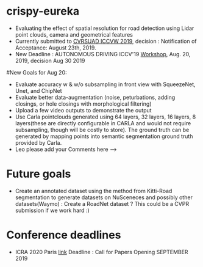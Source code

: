 # crispy-eureka
* Evaluating the effect of spatial resolution for road detection using Lidar point clouds, camera and geometrical features
* Currently submitted to [CVRSUAD ICCVW 2019](https://sites.google.com/view/cvrsuad/), decision : Notification of Acceptance: August 23th, 2019.
* New Deadline : AUTONOMOUS DRIVING ICCV'19 [Workshop](https://adworkshop.org/call-for-papers/),  Aug. 20, 2019, decision Aug 30 2019

#New Goals for Aug 20: 
- Evaluate accuracy w & w/o subsampling in front view with SqueezeNet, Unet, and ChipNet
- Evaluate better data-augmentation (noise, peturbations, adding closings, or hole closings with morphological filtering)
- Upload a few video outputs to demonstrate the output
- Use Carla pointclouds generated using 64 layers, 32 layers, 16 layers, 8 layers(these are directly configurable in CARLA and would not require subsampling, though will be costly to store). The ground truth can be generated by mapping points into semantic segmentation ground truth provided by Carla.
- Leo please add your Comments here -->

# Future goals
- Create an annotated dataset using the method from Kitti-Road segmentation to generate datasets on NuSceneces and possibly other datasets(Waymo) : Create a RoadNet dataset ? This could be a CVPR submission if we work hard :)

# Conference deadlines
- ICRA 2020 Paris [link](https://www.icra2020.org/) Deadline : Call for Papers Opening SEPTEMBER 2019
